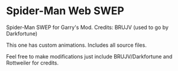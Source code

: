 # Spider-Man Web SWEP
Spider-Man SWEP for Garry's Mod. Credits: BRUJV (used to go by Darkfortune)

This one has custom animations. Includes all source files.

Feel free to make modifications just include BRUJV/Darkfortune and Rottweiler for credits.